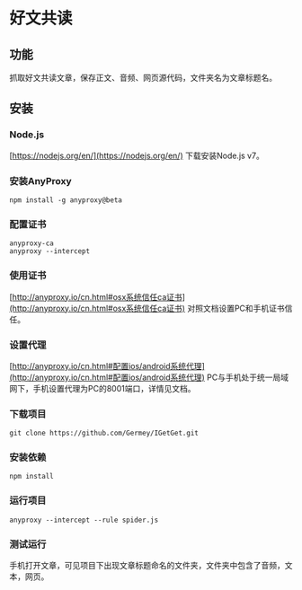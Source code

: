# 好文共读

## 功能

抓取好文共读文章，保存正文、音频、网页源代码，文件夹名为文章标题名。

## 安装

### Node.js

[https://nodejs.org/en/](https://nodejs.org/en/) 下载安装Node.js v7。

### 安装AnyProxy

```
npm install -g anyproxy@beta
```

### 配置证书

```
anyproxy-ca
anyproxy --intercept
```

### 使用证书

[http://anyproxy.io/cn.html#osx系统信任ca证书](http://anyproxy.io/cn.html#osx系统信任ca证书) 对照文档设置PC和手机证书信任。

### 设置代理

[http://anyproxy.io/cn.html#配置ios/android系统代理](http://anyproxy.io/cn.html#配置ios/android系统代理) PC与手机处于统一局域网下，手机设置代理为PC的8001端口，详情见文档。

### 下载项目

```
git clone https://github.com/Germey/IGetGet.git
```

### 安装依赖

```
npm install 
```

### 运行项目

```
anyproxy --intercept --rule spider.js
```

### 测试运行

手机打开文章，可见项目下出现文章标题命名的文件夹，文件夹中包含了音频，文本，网页。